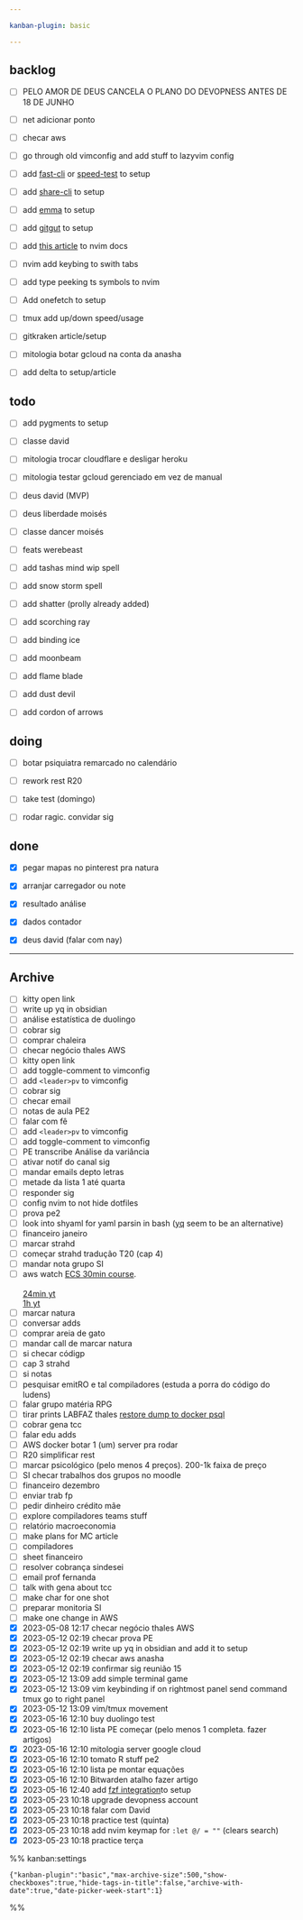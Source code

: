 ```yaml
---

kanban-plugin: basic

---
```


## backlog

- [ ] PELO AMOR DE DEUS CANCELA O PLANO DO DEVOPNESS ANTES DE 18 DE JUNHO
- [ ] net adicionar ponto
- [ ] checar aws
- [ ] go through old vimconfig and add stuff to lazyvim config
- [ ] add [fast-cli](https://github.com/sindresorhus/fast-cli) or [speed-test](https://github.com/sindresorhus/speed-test) to setup
- [ ] add [share-cli](https://github.com/marionebl/share-cli) to setup
- [ ] add [emma](https://github.com/maticzav/emma-cli) to setup
- [ ] add [gitgut](https://github.com/GitGud-org/GitGud) to setup
- [ ] add [this article](https://alpha2phi.medium.com/neovim-for-beginners-lua-autocmd-and-keymap-functions-3bdfe0bebe42) to nvim docs
- [ ] nvim add keybing to swith tabs
- [ ] add type peeking ts symbols to nvim
- [ ] Add onefetch to setup
- [ ] tmux add up/down speed/usage
- [ ] gitkraken article/setup
- [ ] mitologia botar gcloud na conta da anasha
- [ ] add delta to setup/article


## todo

- [ ] add pygments to setup
- [ ] classe david
- [ ] mitologia trocar cloudflare e desligar heroku
- [ ] mitologia testar gcloud gerenciado em vez de manual
- [ ] deus david (MVP)
- [ ] deus liberdade moisés
- [ ] classe dancer moisés
- [ ] feats werebeast
- [ ] add tashas mind wip spell
- [ ] add snow storm spell
- [ ] add shatter (prolly already added)
- [ ] add scorching ray
- [ ] add binding ice
- [ ] add moonbeam
- [ ] add flame blade
- [ ] add dust devil
- [ ] add cordon of arrows


## doing

- [ ] botar psiquiatra remarcado no calendário
- [ ] rework rest R20
- [ ] take test (domingo)
- [ ] rodar ragic. convidar sig


## done

- [x] pegar mapas no pinterest pra natura
- [x] arranjar carregador ou note
- [x] resultado análise
- [x] dados contador
- [x] deus david (falar com nay)


***

## Archive

- [ ] kitty open link
- [ ] write up yq in obsidian
- [ ] análise estatística de duolingo
- [ ] cobrar sig
- [ ] comprar chaleira
- [ ] checar negócio thales AWS
- [ ] kitty open link
- [ ] add toggle-comment to vimconfig
- [ ] add `<leader>pv` to vimconfig
- [ ] cobrar sig
- [ ] checar email
- [ ] notas de aula PE2
- [ ] falar com fê
- [ ] add `<leader>pv` to vimconfig
- [ ] add toggle-comment to vimconfig
- [ ] PE transcribe Análise da variância
- [ ] ativar notif do canal sig
- [ ] mandar emails depto letras
- [ ] metade da lista 1 até quarta
- [ ] responder sig
- [ ] config nvim to not hide dotfiles
- [ ] prova pe2
- [ ] look into shyaml for yaml parsin in bash ([yq](https://github.com/mikefarah/yq#readme) seem to be an alternative)
- [ ] financeiro janeiro
- [ ] marcar strahd
- [ ] começar strahd tradução T20 (cap 4)
- [ ] mandar nota grupo SI
- [ ] aws watch [ECS 30min course](https://explore.skillbuilder.aws/learn/course/13597/play/60846/getting-started-with-amazon-elastic-container-service-v010100).<br><br>[24min yt](https://www.youtube.com/watch?v=_W2YeFfOvms)<br>[1h yt](https://www.youtube.com/watch?v=esISkPlnxL0)
- [ ] marcar natura
- [ ] conversar adds
- [ ] comprar areia de gato
- [ ] mandar call de marcar natura
- [ ] si checar códigp
- [ ] cap 3 strahd
- [ ] si notas
- [ ] pesquisar emitRO e tal compiladores (estuda a porra do código do ludens)
- [ ] falar grupo matéria RPG
- [ ] tirar prints LABFAZ thales [restore dump to docker psql](https://stackoverflow.com/questions/24718706/backup-restore-a-dockerized-postgresql-database)
- [ ] cobrar gena tcc
- [ ] falar edu adds
- [ ] AWS docker botar 1 (um) server pra rodar
- [ ] R20 simplificar rest
- [ ] marcar psicológico (pelo menos 4 preços). 200-1k faixa de preço
- [ ] SI checar trabalhos dos grupos no moodle
- [ ] financeiro dezembro
- [ ] enviar trab fp
- [ ] pedir dinheiro crédito mãe
- [ ] explore compiladores teams stuff
- [ ] relatório macroeconomia
- [ ] make plans for MC article
- [ ] compiladores
- [ ] sheet financeiro
- [ ] resolver cobrança sindesei
- [ ] email prof fernanda
- [ ] talk with gena about tcc
- [ ] make char for one shot
- [ ] preparar monitoria SI
- [ ] make one change in AWS
- [x] 2023-05-08 12:17 checar negócio thales AWS
- [x] 2023-05-12 02:19 checar prova PE
- [x] 2023-05-12 02:19 write up yq in obsidian and add it to setup
- [x] 2023-05-12 02:19 checar aws anasha
- [x] 2023-05-12 02:19 confirmar sig reunião 15
- [x] 2023-05-12 13:09 add simple terminal game
- [x] 2023-05-12 13:09 vim keybinding if on rightmost panel send command tmux go to right panel
- [x] 2023-05-12 13:09 vim/tmux movement
- [x] 2023-05-16 12:10 buy duolingo test
- [x] 2023-05-16 12:10 lista PE começar (pelo menos 1 completa. fazer artigos)
- [x] 2023-05-16 12:10 mitologia server google cloud
- [x] 2023-05-16 12:10 tomato R stuff pe2
- [x] 2023-05-16 12:10 lista pe montar equações
- [x] 2023-05-16 12:10 <C-S-l> Bitwarden atalho fazer artigo
- [x] 2023-05-16 12:40 add [fzf integration](https://www.tomshardware.com/how-to/fuzzy-search-linux)to setup
- [x] 2023-05-23 10:18 upgrade devopness account
- [x] 2023-05-23 10:18 falar com David
- [x] 2023-05-23 10:18 practice test (quinta)
- [x] 2023-05-23 10:18 add nvim keymap for `:let @/ = ""` (clears search)
- [x] 2023-05-23 10:18 practice terça

%% kanban:settings
```
{"kanban-plugin":"basic","max-archive-size":500,"show-checkboxes":true,"hide-tags-in-title":false,"archive-with-date":true,"date-picker-week-start":1}
```
%%
